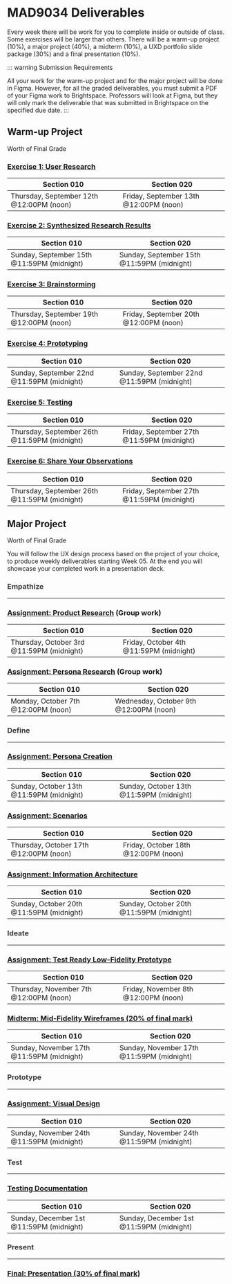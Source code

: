 # MAD9034 Deliverables

Every week there will be work for you to complete inside or outside of class. Some exercises will be larger than others. There will be a warm-up project (10%), a major project (40%), a midterm (10%), a UXD portfolio slide package (30%) and a final presentation (10%).

::: warning Submission Requirements

All your work for the warm-up project and for the major project will be done in Figma. However, for all the graded deliverables, you must submit a PDF of your Figma work to Brightspace. Professors will look at Figma, but they will only mark the deliverable that was submitted in Brightspace on the specified due date.
:::

## Warm-up Project

Worth <Badge type="error" text="10%" /> of Final Grade

### [Exercise 1: User Research](./miniProject/exercise1.md)

<!--[User Research Details](./miniProject/exercise1.md)-->


| Section 010                                          | Section 020                                          |
| ---------------------------------------------------- | ---------------------------------------------------- |
| Thursday, September 12th @12:00PM (noon)             | Friday, September 13th @12:00PM (noon)               |

### [Exercise 2: Synthesized Research Results](./miniProject/exercise2.md)


| Section 010                                          | Section 020                                          |
| ---------------------------------------------------- | ---------------------------------------------------- |
| Sunday, September 15th @11:59PM (midnight)           | Sunday, September 15th @11:59PM (midnight)           |

### [Exercise 3: Brainstorming](./miniProject/exercise3.md)


| Section 010                                          | Section 020                                          |
| ---------------------------------------------------- | ---------------------------------------------------- |
| Thursday, September 19th @12:00PM (noon)             | Friday, September 20th @12:00PM (noon)               |

### [Exercise 4: Prototyping](./miniProject/exercise4.md)


| Section 010                                          | Section 020                                          |
| ---------------------------------------------------- | ---------------------------------------------------- |
| Sunday, September 22nd @11:59PM (midnight)           | Sunday, September 22nd @11:59PM (midnight)           |

### [Exercise 5: Testing](./miniProject/exercise5.md)


| Section 010                                          | Section 020                                          |
| ---------------------------------------------------- | ---------------------------------------------------- |
| Thursday, September 26th @11:59PM (midnight)         | Friday, September 27th @11:59PM (midnight)           |

### [Exercise 6: Share Your Observations](./miniProject/exercise6.md)

| Section 010                                          | Section 020                                          |
| ---------------------------------------------------- | ---------------------------------------------------- |
| Thursday, September 26th @11:59PM (midnight)         | Friday, September 27th @11:59PM (midnight)           |


## Major Project

Worth <Badge type="error" text="40%" /> of Final Grade

You will follow the UX design process based on the project of your choice, to produce weekly deliverables starting Week 05. At the end you will showcase your completed work in a presentation deck.

### <span style="color:#3C3C3D">**Empathize**</span>

---

### [Assignment: Product Research](./majorProject/part1.md) (Group work)


| Section 010                                          | Section 020                                          |
| ---------------------------------------------------- | ---------------------------------------------------- |
| Thursday, October 3rd @11:59PM (midnight)            | Friday, October 4th @11:59PM (midnight)              |

### [Assignment: Persona Research](./majorProject/part2.md) (Group work)

| Section 010                                          | Section 020                                          |
| ---------------------------------------------------- | ---------------------------------------------------- |
| Monday, October 7th @12:00PM (noon)                  | Wednesday, October 9th @12:00PM (noon)               |


### <span style="color:#3C3C3D">**Define**</span>

---

### [Assignment: Persona Creation](./majorProject/part3.md)

| Section 010                                          | Section 020                                          |
| ---------------------------------------------------- | ---------------------------------------------------- |
| Sunday, October 13th @11:59PM (midnight)             | Sunday, October 13th @11:59PM (midnight)             |


### [Assignment: Scenarios](./majorProject/part4.md)

| Section 010                                          | Section 020                                          |
| ---------------------------------------------------- | ---------------------------------------------------- |
| Thursday, October 17th @12:00PM (noon)               | Friday, October 18th @12:00PM (noon)                 |


### [Assignment: Information Architecture](./majorProject/part5.md)

| Section 010                                          | Section 020                                          |
| ---------------------------------------------------- | ---------------------------------------------------- |
| Sunday, October 20th @11:59PM (midnight)             | Sunday, October 20th @11:59PM (midnight)             |


### <span style="color:#3C3C3D">**Ideate**</span>

---

### [Assignment: Test Ready Low-Fidelity Prototype](./majorProject/part6.md)

| Section 010                                          | Section 020                                          |
| ---------------------------------------------------- | ---------------------------------------------------- |
| Thursday, November 7th @12:00PM (noon)               | Friday, November 8th @12:00PM (noon)                 |


### [Midterm: Mid-Fidelity Wireframes (20% of final mark)](./majorDeliverables/midterm.md)

| Section 010                                          | Section 020                                          |
| ---------------------------------------------------- | ---------------------------------------------------- |
| Sunday, November 17th @11:59PM (midnight)            | Sunday, November 17th @11:59PM (midnight)            |


### <span style="color:#3C3C3D">**Prototype**</span>

---

### [Assignment: Visual Design](./majorProject/part7.md)

| Section 010                                          | Section 020                                          |
| ---------------------------------------------------- | ---------------------------------------------------- |
| Sunday, November 24th @11:59PM (midnight)            | Sunday, November 24th @11:59PM (midnight)            |


### <span style="color:#3C3C3D">**Test**</span>

---

### [Testing Documentation](./majorProject/part8.md)

| Section 010                                          | Section 020                                          |
| ---------------------------------------------------- | ---------------------------------------------------- |
| Sunday, December 1st @11:59PM (midnight)             | Sunday, December 1st @11:59PM (midnight)             |


### <span style="color:#3C3C3D">**Present**</span>

---

### [Final: Presentation (30% of final mark)](./majorDeliverables/finalPresentation.md)

